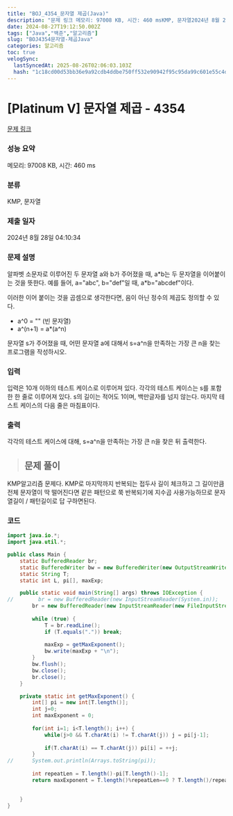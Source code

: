 ```yaml
---
title: "BOJ_4354_문자열 제곱(Java)"
description: "문제 링크 메모리: 97008 KB, 시간: 460 msKMP, 문자열2024년 8월 28일 04:10:34KMP알고리즘 문제다. KMP로 마지막까지 반복되는 접두사 길이 체크하고 그 길이만큼 전체 문자열이 딱 떨어진다면 같은 패턴으로 쭉 반복되기에 지수곱 사용가능하므"
date: 2024-08-27T19:12:50.002Z
tags: ["Java","백준","알고리즘"]
slug: "BOJ4354문자열-제곱Java"
categories: 알고리즘
toc: true
velogSync:
  lastSyncedAt: 2025-08-26T02:06:03.103Z
  hash: "1c18cd00d53bb36e9a92cdb4ddbe750ff532e90942f95c95da99c601e55c4d45"
---
```


# [Platinum V] 문자열 제곱 - 4354 

[문제 링크](https://www.acmicpc.net/problem/4354) 

### 성능 요약

메모리: 97008 KB, 시간: 460 ms

### 분류

KMP, 문자열

### 제출 일자

2024년 8월 28일 04:10:34

### 문제 설명

<p>알파벳 소문자로 이루어진 두 문자열 a와 b가 주어졌을 때, a*b는 두 문자열을 이어붙이는 것을 뜻한다. 예를 들어, a="abc", b="def"일 때, a*b="abcdef"이다.</p>

<p>이러한 이어 붙이는 것을 곱셈으로 생각한다면, 음이 아닌 정수의 제곱도 정의할 수 있다.</p>

<ul>
	<li>a^0 = "" (빈 문자열)</li>
	<li>a^(n+1) = a*(a^n)</li>
</ul>

<p>문자열 s가 주어졌을 때, 어떤 문자열 a에 대해서 s=a^n을 만족하는 가장 큰 n을 찾는 프로그램을 작성하시오.</p>

### 입력 

 <p>입력은 10개 이하의 테스트 케이스로 이루어져 있다. 각각의 테스트 케이스는 s를 포함한 한 줄로 이루어져 있다. s의 길이는 적어도 1이며, 백만글자를 넘지 않는다. 마지막 테스트 케이스의 다음 줄은 마침표이다.</p>

### 출력 

 <p>각각의 테스트 케이스에 대해, s=a^n을 만족하는 가장 큰 n을 찾은 뒤 출력한다.</p>

> ## 문제 풀이

KMP알고리즘 문제다. KMP로 마지막까지 반복되는 접두사 길이 체크하고 그 길이만큼 전체 문자열이 딱 떨어진다면 같은 패턴으로 쭉 반복되기에 지수곱 사용가능하므로 문자열길이 / 패턴길이로 답 구하면된다.

### 코드
```java
import java.io.*;
import java.util.*;

public class Main {
	static BufferedReader br;
	static BufferedWriter bw = new BufferedWriter(new OutputStreamWriter(System.out));
	static String T;
	static int L, pi[], maxExp;

	public static void main(String[] args) throws IOException {
//        br = new BufferedReader(new InputStreamReader(System.in));
		br = new BufferedReader(new InputStreamReader(new FileInputStream("input.txt")));
        
		while (true) {
            T = br.readLine();
            if (T.equals(".")) break;
            
            maxExp = getMaxExponent();
            bw.write(maxExp + "\n");
        }
		bw.flush();
        bw.close();
        br.close();
	}

	private static int getMaxExponent() {
		int[] pi = new int[T.length()];
		int j=0; 
		int maxExponent = 0;
		
		for(int i=1; i<T.length(); i++) {
			while(j>0 && T.charAt(i) != T.charAt(j)) j = pi[j-1];
			
			if(T.charAt(i) == T.charAt(j)) pi[i] = ++j;
		}
//		System.out.println(Arrays.toString(pi));
		
        int repeatLen = T.length()-pi[T.length()-1];
        return maxExponent = T.length()%repeatLen==0 ? T.length()/repeatLen : 1;

		
	}
}

```